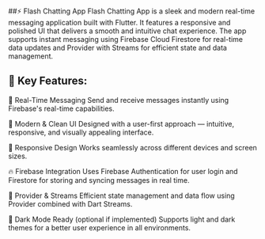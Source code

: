 ##⚡ Flash Chatting App
Flash Chatting App is a sleek and modern real-time messaging application built with Flutter. It features a responsive and polished UI that delivers a smooth and intuitive chat experience. The app supports instant messaging using Firebase Cloud Firestore for real-time data updates and Provider with Streams for efficient state and data management.

## 🔑 Key Features:
💬 Real-Time Messaging
Send and receive messages instantly using Firebase's real-time capabilities.

🎨 Modern & Clean UI
Designed with a user-first approach — intuitive, responsive, and visually appealing interface.

📱 Responsive Design
Works seamlessly across different devices and screen sizes.

🔥 Firebase Integration
Uses Firebase Authentication for user login and Firestore for storing and syncing messages in real time.

🧠 Provider & Streams
Efficient state management and data flow using Provider combined with Dart Streams.

🌙 Dark Mode Ready (optional if implemented)
Supports light and dark themes for a better user experience in all environments.

